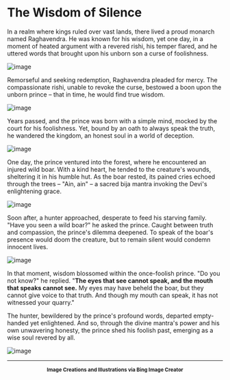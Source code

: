 # The Wisdom of Silence

In a realm where kings ruled over vast lands, there lived a proud monarch named Raghavendra. He was known for his wisdom, yet one day, in a moment of heated argument with a revered rishi, his temper flared, and he uttered words that brought upon his unborn son a curse of foolishness.

![image](https://github.com/abhaskumarsinha/blogs/assets/31654395/f933a2ad-5093-4dad-8b0a-a201eee2eef2)

Remorseful and seeking redemption, Raghavendra pleaded for mercy. The compassionate rishi, unable to revoke the curse, bestowed a boon upon the unborn prince – that in time, he would find true wisdom.

![image](https://github.com/abhaskumarsinha/blogs/assets/31654395/75b2665c-4211-4b2a-bb5a-0e0c59c80df9)


Years passed, and the prince was born with a simple mind, mocked by the court for his foolishness. Yet, bound by an oath to always speak the truth, he wandered the kingdom, an honest soul in a world of deception.

![image](https://github.com/abhaskumarsinha/blogs/assets/31654395/603b71bc-ea12-4740-8431-e1637148f7ef)


One day, the prince ventured into the forest, where he encountered an injured wild boar. With a kind heart, he tended to the creature's wounds, sheltering it in his humble hut. As the boar rested, its pained cries echoed through the trees – "Ain, ain" – a sacred bija mantra invoking the Devi's enlightening grace.

![image](https://github.com/abhaskumarsinha/blogs/assets/31654395/1cfc359c-6430-4538-8824-4ce1ee9a39d4)


Soon after, a hunter approached, desperate to feed his starving family. "Have you seen a wild boar?" he asked the prince. Caught between truth and compassion, the prince's dilemma deepened. To speak of the boar's presence would doom the creature, but to remain silent would condemn innocent lives.

![image](https://github.com/abhaskumarsinha/blogs/assets/31654395/c65849c4-7e80-4636-b50e-279447ac04fd)


In that moment, wisdom blossomed within the once-foolish prince. "Do you not know?" he replied. "**The eyes that see cannot speak, and the mouth that speaks cannot see.** My eyes may have beheld the boar, but they cannot give voice to that truth. And though my mouth can speak, it has not witnessed your quarry."

The hunter, bewildered by the prince's profound words, departed empty-handed yet enlightened. And so, through the divine mantra's power and his own unwavering honesty, the prince shed his foolish past, emerging as a wise soul revered by all.

![image](https://github.com/abhaskumarsinha/blogs/assets/31654395/c6cc42cc-8549-4831-9c50-83e3412e90cb)

<hr>
<center><small><b>Image Creations and Illustrations via Bing Image Creator</b></small></center>
